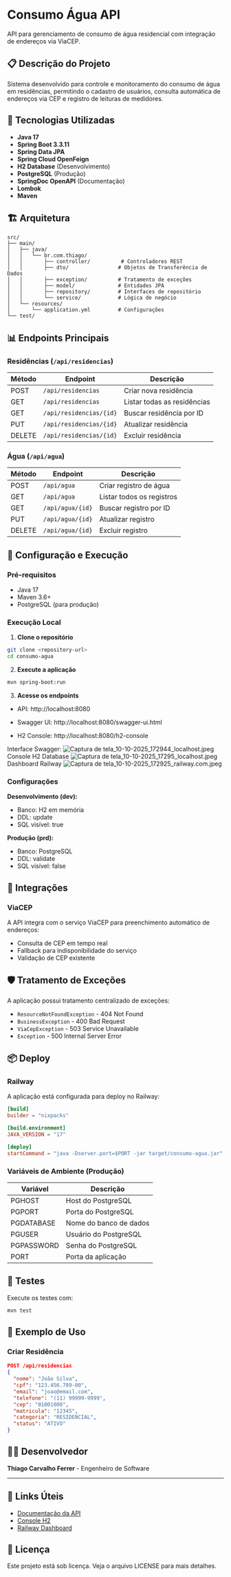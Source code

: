 # Consumo Água API

API para gerenciamento de consumo de água residencial com integração de endereços via ViaCEP.

## 📋 Descrição do Projeto

Sistema desenvolvido para controle e monitoramento do consumo de água em residências, permitindo o cadastro de usuários, consulta automática de endereços via CEP e registro de leituras de medidores.

## 🚀 Tecnologias Utilizadas

- **Java 17**
- **Spring Boot 3.3.11**
- **Spring Data JPA**
- **Spring Cloud OpenFeign**
- **H2 Database** (Desenvolvimento)
- **PostgreSQL** (Produção)
- **SpringDoc OpenAPI** (Documentação)
- **Lombok**
- **Maven**

## 🏗️ Arquitetura

```
src/
├── main/
│   ├── java/
│   │   └── br.com.thiago/
│   │       ├── controller/          # Controladores REST
│   │       ├── dto/                # Objetos de Transferência de Dados
│   │       ├── exception/          # Tratamento de exceções
│   │       ├── model/              # Entidades JPA
│   │       ├── repository/         # Interfaces de repositório
│   │       └── service/            # Lógica de negócio
│   └── resources/
│       └── application.yml         # Configurações
└── test/
```

## 📊 Endpoints Principais

### Residências (`/api/residencias`)

| Método | Endpoint | Descrição |
|--------|----------|-----------|
| POST | `/api/residencias` | Criar nova residência |
| GET | `/api/residencias` | Listar todas as residências |
| GET | `/api/residencias/{id}` | Buscar residência por ID |
| PUT | `/api/residencias/{id}` | Atualizar residência |
| DELETE | `/api/residencias/{id}` | Excluir residência |

### Água (`/api/agua`)

| Método | Endpoint | Descrição |
|--------|----------|-----------|
| POST | `/api/agua` | Criar registro de água |
| GET | `/api/agua` | Listar todos os registros |
| GET | `/api/agua/{id}` | Buscar registro por ID |
| PUT | `/api/agua/{id}` | Atualizar registro |
| DELETE | `/api/agua/{id}` | Excluir registro |

## 🔧 Configuração e Execução

### Pré-requisitos
- Java 17
- Maven 3.6+
- PostgreSQL (para produção)

### Execução Local

1. **Clone o repositório**
```bash
git clone <repository-url>
cd consumo-agua
```

2. **Execute a aplicação**
```bash
mvn spring-boot:run
```

3. **Acesse os endpoints**
- API: http://localhost:8080

- Swagger UI: http://localhost:8080/swagger-ui.html
- H2 Console: http://localhost:8080/h2-console

Interface Swagger:
![Captura de tela_10-10-2025_172944_localhost.jpeg](../../../Users/thi-f/Downloads/Captura%20de%20tela_10-10-2025_172944_localhost.jpeg)
Console H2 Database
![Captura de tela_10-10-2025_17295_localhost.jpeg](../../../Users/thi-f/Downloads/Captura%20de%20tela_10-10-2025_17295_localhost.jpeg)
Dashboard Railway
![Captura de tela_10-10-2025_172925_railway.com.jpeg](../../../Users/thi-f/Downloads/Captura%20de%20tela_10-10-2025_172925_railway.com.jpeg)

### Configurações

**Desenvolvimento (dev):**
- Banco: H2 em memória
- DDL: update
- SQL visível: true

**Produção (prd):**
- Banco: PostgreSQL
- DDL: validate
- SQL visível: false

## 📡 Integrações

### ViaCEP
A API integra com o serviço ViaCEP para preenchimento automático de endereços:
- Consulta de CEP em tempo real
- Fallback para indisponibilidade do serviço
- Validação de CEP existente

## 🛡️ Tratamento de Exceções

A aplicação possui tratamento centralizado de exceções:

- `ResourceNotFoundException` - 404 Not Found
- `BusinessException` - 400 Bad Request
- `ViaCepException` - 503 Service Unavailable
- `Exception` - 500 Internal Server Error

## 📦 Deploy

### Railway
A aplicação está configurada para deploy no Railway:

```toml
[build]
builder = "nixpacks"

[build.environment]
JAVA_VERSION = "17"

[deploy]
startCommand = "java -Dserver.port=$PORT -jar target/consumo-agua.jar"
```

### Variáveis de Ambiente (Produção)

| Variável | Descrição |
|----------|-----------|
| PGHOST | Host do PostgreSQL |
| PGPORT | Porta do PostgreSQL |
| PGDATABASE | Nome do banco de dados |
| PGUSER | Usuário do PostgreSQL |
| PGPASSWORD | Senha do PostgreSQL |
| PORT | Porta da aplicação |

## 🧪 Testes

Execute os testes com:
```bash
mvn test
```

## 📝 Exemplo de Uso

### Criar Residência
```json
POST /api/residencias
{
  "nome": "João Silva",
  "cpf": "123.456.789-00",
  "email": "joao@email.com",
  "telefone": "(11) 99999-9999",
  "cep": "01001000",
  "matricula": "12345",
  "categoria": "RESIDENCIAL",
  "status": "ATIVO"
}
```

## 👨‍💻 Desenvolvedor

**Thiago Carvalho Ferrer** - Engenheiro de Software

---

## 🔗 Links Úteis

- [Documentação da API](http://localhost:8080/swagger-ui.html)
- [Console H2](http://localhost:8080/h2-console)
- [Railway Dashboard](https://railway.app)

## 📄 Licença

Este projeto está sob licença. Veja o arquivo LICENSE para mais detalhes.